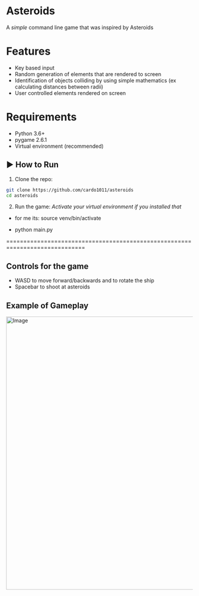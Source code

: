 # Asteroids

A _simple_ command line game that was inspired by Asteroids

# Features

- Key based input
- Random generation of elements that are rendered to screen
- Identification of objects colliding by using simple mathematics (ex calculating distances between radii)
- User controlled elements rendered on screen

# Requirements

- Python 3.6+
- pygame 2.6.1
- Virtual environment (recommended)

## ▶️ How to Run

1. Clone the repo:

```bash
git clone https://github.com/cardo1011/asteroids
cd asteroids

```

2. Run the game:
   _Activate your virtual environment if you installed that_
- for me its: source venv/bin/activate

- python main.py

=============================================================================
## Controls for the game
- WASD to move forward/backwards and to rotate the ship
- Spacebar to shoot at asteroids
  
## Example of Gameplay

<img width="1282" height="736" alt="Image" src="https://github.com/user-attachments/assets/ee728137-56bc-4a62-b7db-93a524caf12b" />

